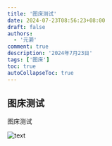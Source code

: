 ```yaml
---
title: '图床测试'
date: 2024-07-23T08:56:23+08:00
draft: false
authors:
  - '元灏'
comment: true
description: '2024年7月23日'
tags: ['图床']
toc: true
autoCollapseToc: true
---
```


## 图床测试

图床测试

![text](https://photos-a5b.pages.dev/20250117135859_1.jpg)